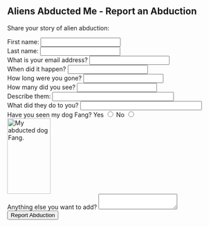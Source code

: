 <!DOCTYPE html PUBLIC "-//W3C//DTD XHTML 1.0 Transitional//EN"
  "http://www.w3.org/TR/xhtml1/DTD/xhtml1-transitional.dtd">
<html xmlns="http://www.w3.org/1999/xhtml" xml:lang="en" lang="en">
<head>
  <meta http-equiv="Content-Type" content="text/html; charset=utf-8" />
  <title>Aliens Abducted Me - Report an Abduction</title>
  <link rel="stylesheet" type="text/css" href="style.css" />
</head>
<body>
  <h2>Aliens Abducted Me - Report an Abduction</h2>

  <p>Share your story of alien abduction:</p>
  <form method="post" action="report.php">
    <label for="firstname">First name:</label>
    <input type="text" id="firstname" name="firstname" /><br />
    <label for="lastname">Last name:</label>
    <input type="text" id="lastname" name="lastname" /><br />
    <label for="email">What is your email address?</label>
    <input type="text" id="email" name="email" /><br />
    <label for="whenithappened">When did it happen?</label>
    <input type="text" id="whenithappened" name="whenithappened" /><br />
    <label for="howlong">How long were you gone?</label>
    <input type="text" id="howlong" name="howlong" /><br />
    <label for="howmany">How many did you see?</label>
    <input type="text" id="howmany" name="howmany" /><br />
    <label for="aliendescription">Describe them:</label>
    <input type="text" id="aliendescription" name="aliendescription" size="32" /><br />
    <label for="whattheydid">What did they do to you?</label>
    <input type="text" id="whattheydid" name="whattheydid" size="32" /><br />
    <label for="fangspotted">Have you seen my dog Fang?</label>
    Yes <input id="fangspotted" name="fangspotted" type="radio" value="yes" />
    No <input id="fangspotted" name="fangspotted" type="radio" value="no" /><br />
    <img src="fang.jpg" width="100" height="175"
      alt="My abducted dog Fang." /><br />
    <label for="other">Anything else you want to add?</label>
    <textarea id="other" name="other"></textarea><br />
    <input type="submit" value="Report Abduction" name="submit" />
  </form>
</body>
</html>






  
